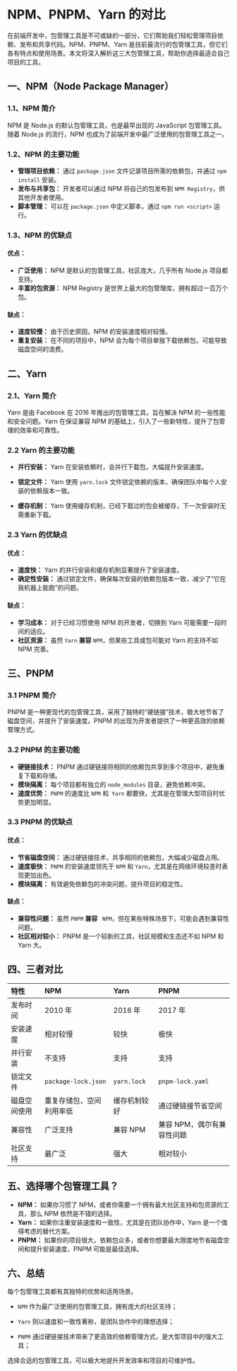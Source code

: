 # NPM、PNPM、Yarn 的对比

在前端开发中，包管理工具是不可或缺的一部分，它们帮助我们轻松管理项目依赖、发布和共享代码。NPM、PNPM、Yarn 是目前最流行的包管理工具，但它们各有特点和使用场景。本文将深入解析这三大包管理工具，帮助你选择最适合自己项目的工具。

## 一、NPM（Node Package Manager）

### 1.1、NPM 简介

NPM 是 Node.js 的默认包管理工具，也是最早出现的 JavaScript 包管理工具。随着 Node.js 的流行，NPM 也成为了前端开发中最广泛使用的包管理工具之一。

### 1.2、NPM 的主要功能

- **管理项目依赖：** 通过 `package.json` 文件记录项目所需的依赖包，并通过 `npm install` 安装。
- **发布与共享包：** 开发者可以通过 NPM 将自己的包发布到 `NPM Registry`，供其他开发者使用。
- **脚本管理：** 可以在 `package.json` 中定义脚本，通过 `npm run <script>` 运行。

### 1.3、NPM 的优缺点

#### 优点：

- **广泛使用：** NPM 是默认的包管理工具，社区庞大，几乎所有 Node.js 项目都支持。
- **丰富的包资源：** NPM Registry 是世界上最大的包管理库，拥有超过一百万个包。

#### 缺点：

- **速度较慢：** 由于历史原因，NPM 的安装速度相对较慢。
- **重复安装：** 在不同的项目中，NPM 会为每个项目单独下载依赖包，可能导致磁盘空间的浪费。

## 二、Yarn

### 2.1、Yarn 简介

Yarn 是由 Facebook 在 2016 年推出的包管理工具，旨在解决 NPM 的一些性能和安全问题。Yarn 在保证兼容 NPM 的基础上，引入了一些新特性，提升了包管理的效率和可靠性。

### 2.2 Yarn 的主要功能

- **并行安装：** Yarn 在安装依赖时，会并行下载包，大幅提升安装速度。

- **锁定文件：** Yarn 使用 `yarn.lock` 文件锁定依赖的版本，确保团队中每个人安装的依赖版本一致。
- **缓存机制：** Yarn 使用缓存机制，已经下载过的包会被缓存，下一次安装时无需重新下载。

### 2.3 Yarn 的优缺点

#### 优点：

- **速度快：** Yarn 的并行安装和缓存机制显著提升了安装速度。
- **确定性安装：** 通过锁定文件，确保每次安装的依赖包版本一致，减少了“它在我机器上能跑”的问题。

#### 缺点：

- **学习成本：** 对于已经习惯使用 NPM 的开发者，切换到 Yarn 可能需要一段时间的适应。
- **社区资源：** 虽然 `Yarn` **兼容** `NPM`，但某些工具或包可能对 Yarn 的支持不如 NPM 完善。

## 三、PNPM

### 3.1 PNPM 简介

PNPM 是一种更现代的包管理工具，采用了独特的“硬链接”技术，极大地节省了磁盘空间，并提升了安装速度。PNPM 的出现为开发者提供了一种更高效的依赖管理方式。

### 3.2 PNPM 的主要功能

- **硬链接技术：** PNPM 通过硬链接将相同的依赖包共享到多个项目中，避免重复下载和存储。
- **模块隔离：** 每个项目都有独立的 `node_modules` 目录，避免依赖冲突。
- **速度优势：** `PNPM` 的速度比 `NPM` 和` Yarn` 都要快，尤其是在管理大型项目时优势更加明显。

### 3.3 PNPM 的优缺点

#### 优点：

- **节省磁盘空间：** 通过硬链接技术，共享相同的依赖包，大幅减少磁盘占用。
- **速度极快：** `PNPM` 的安装速度领先于 `NPM` 和 `Yarn`，尤其是在网络环境较差时表现更加出色。
- **模块隔离：** 有效避免依赖包的冲突问题，提升项目的稳定性。

#### 缺点：

- **兼容性问题：** 虽然 `PNPM` **兼容** ` NPM`，但在某些特殊场景下，可能会遇到兼容性问题。
- **社区相对较小：** PNPM 是一个较新的工具，社区规模和生态还不如 NPM 和 Yarn 大。

## 四、三者对比

| 特性         | NPM                      | Yarn         | PNPM                       |
| :----------- | :----------------------- | :----------- | :------------------------- |
| 发布时间     | 2010 年                  | 2016 年      | 2017 年                    |
| 安装速度     | 相对较慢                 | 较快         | 极快                       |
| 并行安装     | 不支持                   | 支持         | 支持                       |
| 锁定文件     | `package-lock.json`      | `yarn.lock`  | `pnpm-lock.yaml`           |
| 磁盘空间使用 | 重复存储包，空间利用率低 | 缓存机制较好 | 通过硬链接节省空间         |
| 兼容性       | 广泛支持                 | 兼容 NPM     | 兼容 NPM，偶尔有兼容性问题 |
| 社区支持     | 最广泛                   | 强大         | 相对较小                   |

## 五、选择哪个包管理工具？

- **NPM：** 如果你习惯了 NPM，或者你需要一个拥有最大社区支持和包资源的工具，那么 NPM 依然是不错的选择。
- **Yarn：** 如果你注重安装速度和一致性，尤其是在团队协作中，Yarn 是一个值得考虑的替代方案。
- **PNPM：** 如果你的项目很大，依赖包众多，或者你想要最大限度地节省磁盘空间和提升安装速度，PNPM 可能是最佳选择。

## 六、总结

每个包管理工具都有其独特的优势和适用场景。

- `NPM` 作为最广泛使用的包管理工具，拥有庞大的社区支持；

- `Yarn` 则以速度和一致性著称，是团队协作中的理想选择；

- `PNPM` 通过硬链接技术带来了更高效的依赖管理方式，是大型项目中的强大工具；

选择合适的包管理工具，可以极大地提升开发效率和项目的可维护性。
